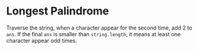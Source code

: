 # Longest Palindrome

Traverse the string, when a character appear for the second time, add 2 to `ans`.
If the final `ans` is smaller than `string.length`, it means at least one character appear odd times. 

